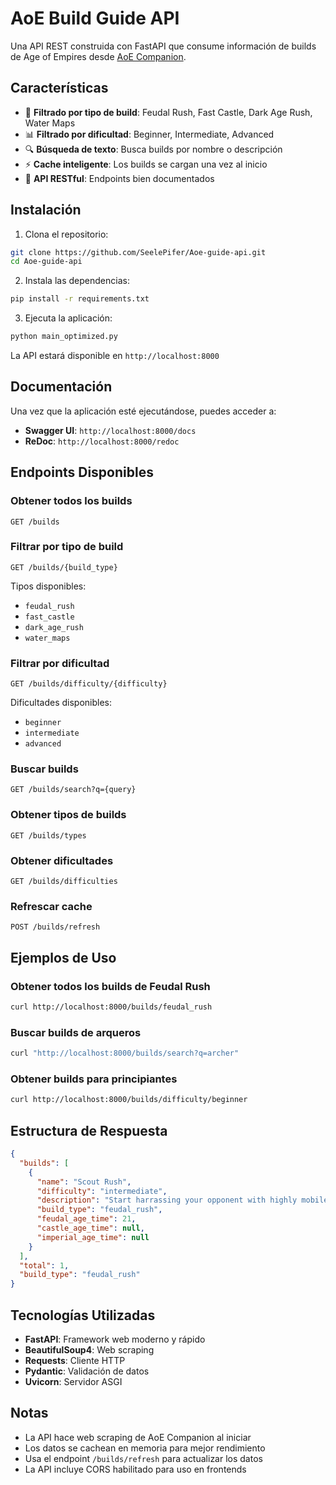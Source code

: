 # AoE Build Guide API

Una API REST construida con FastAPI que consume información de builds de Age of Empires desde [AoE Companion](https://aoecompanion.com/build-guides).

## Características

- 🎯 **Filtrado por tipo de build**: Feudal Rush, Fast Castle, Dark Age Rush, Water Maps
- 📊 **Filtrado por dificultad**: Beginner, Intermediate, Advanced
- 🔍 **Búsqueda de texto**: Busca builds por nombre o descripción
- ⚡ **Cache inteligente**: Los builds se cargan una vez al inicio
- 🚀 **API RESTful**: Endpoints bien documentados

## Instalación

1. Clona el repositorio:

```bash
git clone https://github.com/SeelePifer/Aoe-guide-api.git
cd Aoe-guide-api
```

2. Instala las dependencias:

```bash
pip install -r requirements.txt
```

3. Ejecuta la aplicación:

```bash
python main_optimized.py
```

La API estará disponible en `http://localhost:8000`

## Documentación

Una vez que la aplicación esté ejecutándose, puedes acceder a:

- **Swagger UI**: `http://localhost:8000/docs`
- **ReDoc**: `http://localhost:8000/redoc`

## Endpoints Disponibles

### Obtener todos los builds

```
GET /builds
```

### Filtrar por tipo de build

```
GET /builds/{build_type}
```

Tipos disponibles:

- `feudal_rush`
- `fast_castle`
- `dark_age_rush`
- `water_maps`

### Filtrar por dificultad

```
GET /builds/difficulty/{difficulty}
```

Dificultades disponibles:

- `beginner`
- `intermediate`
- `advanced`

### Buscar builds

```
GET /builds/search?q={query}
```

### Obtener tipos de builds

```
GET /builds/types
```

### Obtener dificultades

```
GET /builds/difficulties
```

### Refrescar cache

```
POST /builds/refresh
```

## Ejemplos de Uso

### Obtener todos los builds de Feudal Rush

```bash
curl http://localhost:8000/builds/feudal_rush
```

### Buscar builds de arqueros

```bash
curl "http://localhost:8000/builds/search?q=archer"
```

### Obtener builds para principiantes

```bash
curl http://localhost:8000/builds/difficulty/beginner
```

## Estructura de Respuesta

```json
{
  "builds": [
    {
      "name": "Scout Rush",
      "difficulty": "intermediate",
      "description": "Start harrassing your opponent with highly mobile Cavalry Scouts...",
      "build_type": "feudal_rush",
      "feudal_age_time": 21,
      "castle_age_time": null,
      "imperial_age_time": null
    }
  ],
  "total": 1,
  "build_type": "feudal_rush"
}
```

## Tecnologías Utilizadas

- **FastAPI**: Framework web moderno y rápido
- **BeautifulSoup4**: Web scraping
- **Requests**: Cliente HTTP
- **Pydantic**: Validación de datos
- **Uvicorn**: Servidor ASGI

## Notas

- La API hace web scraping de AoE Companion al iniciar
- Los datos se cachean en memoria para mejor rendimiento
- Usa el endpoint `/builds/refresh` para actualizar los datos
- La API incluye CORS habilitado para uso en frontends

